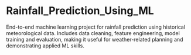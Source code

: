 # Rainfall_Prediction_Using_ML
End-to-end machine learning project for rainfall prediction using historical meteorological data. Includes data cleaning, feature engineering, model training and evaluation, making it useful for weather-related planning and demonstrating applied ML skills.
